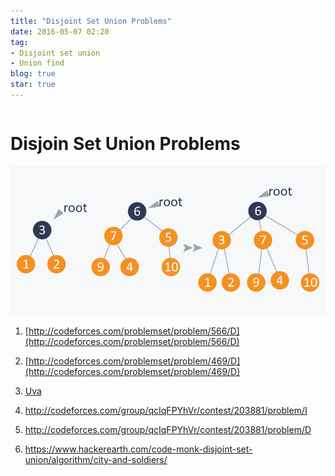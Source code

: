```yaml
---
title: "Disjoint Set Union Problems"
date: 2016-05-07 02:20
tag:
- Disjoint set union
- Union find
blog: true
star: true
---
```


<div style="text-align: center;" markdown="1">

<div style="display: inline-block; text-align: left;"  markdown="1">

# Disjoin Set Union Problems

  <img src="/img/dsu.jpg">  

1.  [http://codeforces.com/problemset/problem/566/D](http://codeforces.com/problemset/problem/566/D)

2.  [http://codeforces.com/problemset/problem/469/D](http://codeforces.com/problemset/problem/469/D)

3.  [Uva](https://uva.onlinejudge.org/index.php?option=com_onlinejudge&Itemid=8&page=show_problem&problem=1524)

4. <http://codeforces.com/group/qcIqFPYhVr/contest/203881/problem/I>

5. <http://codeforces.com/group/qcIqFPYhVr/contest/203881/problem/D>

6. <https://www.hackerearth.com/code-monk-disjoint-set-union/algorithm/city-and-soldiers/>

</div>
</div>
